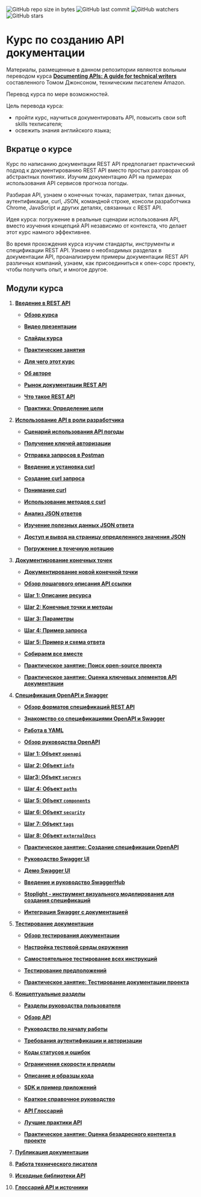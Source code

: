 ![GitHub repo size in bytes](https://img.shields.io/github/repo-size/Starkovden/Documenting_APIs.svg?style=plastic)
![GitHub last commit](https://img.shields.io/github/last-commit/Starkovden/Documenting_APIs.svg?logo=%20)
![GitHub watchers](https://img.shields.io/github/watchers/Starkovden/Documenting_APIs.svg?style=social)
![GitHub stars](https://img.shields.io/github/stars/Starkovden/Documenting_APIs.svg?style=social)

# Курс по созданию API документации

Материалы, размещенные в данном репозитории являются вольным переводом курса [**Documenting APIs: A guide for technical writers**](https://idratherbewriting.com/learnapidoc/)  составленного Томом Джонсоном, техническим писателем Amazon.

Перевод курса по мере возможностей.

Цель перевода курса:

- пройти курс, научиться документировать API, повысить свои soft skills техписателя;
- освежить знания английского языка;

## Вкратце о курсе

Курс по написанию документации REST API предполагает практический подход к документированию REST API вместо простых разговорах об абстрактных понятиях. Изучим документацию API на примерах использования API сервисов прогноза погоды.

Разбирая API, узнаем о конечных точках, параметрах, типах данных, аутентификации, curl, JSON, командной строке, консоли разработчика Chrome, JavaScript и других деталях, связанных с REST API.

Идея курса: погружение в реальные сценарии использования API, вместо изучения концепций API независимо от контекста, что делает этот курс намного эффективнее.

Во время прохождения курса изучим стандарты, инструменты и спецификации REST API. Узнаем о необходимых разделах в документации API, проанализируем примеры документации REST API различных компаний, узнаем, как присоединиться к опен-сорс проекту, чтобы получить опыт, и многое другое.

## Модули курса

1. [**Введение в REST API**](introduction-rest-apis/README.md)

    - [**Обзор курса**](introduction-rest-apis/course-overview.md)

    - [**Видео презентации**](introduction-rest-apis/video-presentations.md)

    - [**Слайды курса**](introduction-rest-apis/course-slides.md)

    - [**Практические занятия**](introduction-rest-apis/workshop-activities.md)

    - [**Для чего этот курс**](introduction-rest-apis/what-for-this-course.md)

    - [**Об авторе**](introduction-rest-apis/about-the-author.md)

    - [**Рынок документации REST API**](introduction-rest-apis/api-doc-market.md)

    - [**Что такое REST API**](introduction-rest-apis/what-is-rest-api.md)

    - [**Практика: Определение цели**](introduction-rest-apis/identify-goals.md)

2. [**Использование API в роли разработчика**](like-developer/README.md)

    - [**Сценарий использования API погоды**](like-developer/using-api-scenario.md)

    - [**Получение ключей авторизации**](like-developer/get-authorization-keys.md)

    - [**Отправка запросов в Postman**](like-developer/submit-requests-postman.md)

    - [**Введение и установка curl**](like-developer/curl-intro-and-instalation.md)

    - [**Создание curl запроса**](like-developer/make-curl-call.md)

    - [**Понимание curl**](like-developer/understand-curl.md)

    - [**Использование методов с curl**](use-methods-with-curl.md)

    - [**Анализ JSON ответов**](like-developer/analyze-json-response.md)

    - [**Изучение полезных данных JSON ответа**](like-developer/inspect-json.md)

    - [**Доступ и вывод на страницу определенного значения JSON**](like-developer/access-print-value.md)

    - [**Погружение в точечную нотацию**](like-developer/dot-notation.md)

3. [**Документирование конечных точек**](documenting-api-endpoints/README.md)

    - [**Документирование новой конечной точки**](documenting-api-endpoints/new-endpoint.md)

    - [**Обзор пошагового описания API ссылки**](documenting-api-endpoints/api-reference-tutorial-overview.md)

    - [**Шаг 1: Описание ресурса**](documenting-api-endpoints/step1-resourse-description.md)

    - [**Шаг 2: Конечные точки и методы**](documenting-api-endpoints/step2-endpoints-and-methods.md)

    - [**Шаг 3: Параметры**](documenting-api-endpoints/step3-parameters.md)

    - [**Шаг 4: Пример запроса**](documenting-api-endpoints/step4-request-example.md)

    - [**Шаг 5: Пример и схема ответа**](documenting-api-endpoints/step5-response-example-and-schema.md)

    - [**Собираем все вместе**](documenting-api-endpoints/putt-all-together.md)

    - [**Практическое занятие: Поиск open-source проекта**](documenting-api-endpoints/find-open-source-project.md)

    - [**Практическое занятие: Оценка ключевых элементов API документации**](documenting-api-endpoints/evaluate-api-referense-docs.md)

4. [**Спецификация OpenAPI и Swagger**](openAPI-specification/README.md)

    - [**Обзор форматов спецификаций REST API**](openAPI-specification/overview-specification-formats.md)

    - [**Знакомство со спецификациями OpenAPI и Swagger**](openAPI-specification/introduction-openapi-and-swagger.md)

    - [**Работа в YAML**](openAPI-specification/working-in-YAML.md)

    - [**Обзор руководства OpenAPI**](openAPI-specification/openapi-tutorial-overview.md)

    - [**Шаг 1: Объект `openapi`**](openAPI-specification/step1-openapi-object.md)

    - [**Шаг 2: Объект `info`**](openAPI-specification/step2-info-object.md)

    - [**Шаг3: Объект `servers`**](openAPI-specification/step3-servers-object.md)

    - [**Шаг 4: Объект `paths`**](openAPI-specification/step4-paths-object.md)

    - [**Шаг 5: Объект `components`**](openAPI-specification/step5-components-object.md)

    - [**Шаг 6: Объект `security`**](openAPI-specification/step6-security-object.md)

    - [**Шаг 7: Объект `tags`**](openAPI-specification/step7-tags-object.md)

    - [**Шаг 8: Объект `externalDocs`**](openAPI-specification/step8-externalDocs-object.md)

    - [**Практическое занятие: Создание спецификации OpenAPI**](openAPI-specification/сreate-openapi-specification.md)

    - [**Руководство Swagger UI**](openAPI-specification/swagger-ui-tutorial.md)

    - [**Демо Swagger UI**](openAPI-specification/swagger-ui-demo.md)

    - [**Введение и руководство SwaggerHub**](openAPI-specification/swaggerhub-introduction-and-tutorial.md)

    - [**Stoplight - инструмент визуального моделирования для создания спецификаций**](openAPI-specification/stoplight.md)

    - [**Интеграция Swagger с документацией**](openAPI-specification/integrating-swagger-with-docs.md)

5. [**Тестирование документации**](testing-api-doc/README.md)

    - [**Обзор тестирования документации**](overview-testing.md)

    - [**Настройка тестовой среды окружения**](set-up-test-environment.md)

    - [**Самостоятельное тестирование всех инструкций**](test-instructions-yourself.md)

    - [**Тестирование предположений**](test-assumptions.md)

    - [**Практическое занятие: Тестирование документации проекта**](test-documentation.md)

6. [**Концептуальные разделы**](conceptual-topics/README.md)

    - [**Разделы руководства пользователя**](conceptual-topics/user-guide-topics.md)

    - [**Обзор API**](conceptual-topics/API-overview.md)

    - [**Руководство по началу работы**](conceptual-topics/getting-started.md)

    - [**Требования аутентификации и авторизации**](conceptual-topics/authentication-and-authorization.md)

    - [**Коды статусов и ошибок**](conceptual-topics/status-error-codes.md)

    - [**Ограничения скорости и пределы**](conceptual-topics/rate-limiting.md)

    - [**Описание и образцы кода**](conceptual-topics/code-samples.md)

    - [**SDK и пример приложений**](conceptual-topics/sdks-sample-apps.md)

    - [**Краткое справочное руководство**](conceptual-topics/quick-reference-guide.md)

    - [**API Глоссарий**](conceptual-topics/api-glossary.md)

    - [**Лучшие практики API**](conceptual-topics/best-practices.md)

    - [**Практическое занятие: Оценка безадресного контента в проекте**](conceptual-topics/assess-conceptual-content.md)

7. [**Публикация документации**](Publishing-doc/README.md)
8. [**Работа технического писателя**](Getting-job/README.md)
9. [**Исходные библиотеки API**](Native-library/README.md)
10. [**Глоссарий API и источники**](glossary-and-resourses/README.md)
